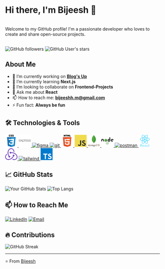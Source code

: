 <h1> Hi there, I'm Bijeesh 👋</h1>
 <br/> Welcome to my GitHub profile! I'm a passionate developer who loves to create and share open-source projects. 


<br/>![GitHub followers](https://img.shields.io/github/followers/bijeesh-m?style=social) ![GitHub User's stars](https://img.shields.io/github/stars/bijeesh-m?style=social)

## About Me


- 🔭 I’m currently working on **[Blog's Up](https://github.com/bijeesh-m/blog-s_up)**
- 🌱 I’m currently learning **Next.js**
- 👯 I’m looking to collaborate on **Frontend-Projects**
- 💬 Ask me about **React**
- 📫 How to reach me: **bijeeshh.m@gmail.com**
- ⚡ Fun fact: **Always be fun**

## 🛠️ Technologies & Tools

<p align="left">  <a href="https://www.w3schools.com/css/" target="_blank" rel="noreferrer"> <img src="https://raw.githubusercontent.com/devicons/devicon/master/icons/css3/css3-original-wordmark.svg" alt="css3" 
  width="40" height="40"/> </a> <a href="https://expressjs.com" target="_blank" rel="noreferrer" style = "background-color:white"> <img src="https://raw.githubusercontent.com/devicons/devicon/master/icons/express/express-original-wordmark.svg" alt="express" width="40" height="40"/> </a> <a href="https://www.figma.com/" target="_blank" rel="noreferrer"> <img src="https://www.vectorlogo.zone/logos/figma/figma-icon.svg" alt="figma" width="40" height="40"/> </a> <a href="https://git-scm.com/" target="_blank" rel="noreferrer"> <img src="https://www.vectorlogo.zone/logos/git-scm/git-scm-icon.svg" alt="git" width="40" height="40"/> </a> <a href="https://www.w3.org/html/" target="_blank" rel="noreferrer"> <img src="https://raw.githubusercontent.com/devicons/devicon/master/icons/html5/html5-original-wordmark.svg" alt="html5" width="40" height="40"/> </a> <a href="https://developer.mozilla.org/en-US/docs/Web/JavaScript" target="_blank" rel="noreferrer"> <img src="https://raw.githubusercontent.com/devicons/devicon/master/icons/javascript/javascript-original.svg" alt="javascript" width="40" height="40"/> </a> <a href="https://www.mongodb.com/" target="_blank" rel="noreferrer"> <img src="https://raw.githubusercontent.com/devicons/devicon/master/icons/mongodb/mongodb-original-wordmark.svg" alt="mongodb" width="40" height="40"/> </a>  <a href="https://nodejs.org" target="_blank" rel="noreferrer"> <img src="https://raw.githubusercontent.com/devicons/devicon/master/icons/nodejs/nodejs-original-wordmark.svg" alt="nodejs" width="40" height="40"/> </a> <a href="https://postman.com" target="_blank" rel="noreferrer"> <img src="https://www.vectorlogo.zone/logos/getpostman/getpostman-icon.svg" alt="postman" width="40" height="40"/> </a> <a href="https://reactjs.org/" target="_blank" rel="noreferrer"> <img src="https://raw.githubusercontent.com/devicons/devicon/master/icons/react/react-original-wordmark.svg" alt="react" width="40" height="40"/> </a> <a href="https://redux.js.org" target="_blank" rel="noreferrer"> <img src="https://raw.githubusercontent.com/devicons/devicon/master/icons/redux/redux-original.svg" alt="redux" width="40" height="40"/> </a> <a href="https://tailwindcss.com/" target="_blank" rel="noreferrer"> <img src="https://www.vectorlogo.zone/logos/tailwindcss/tailwindcss-icon.svg" alt="tailwind" width="40" height="40"/> </a> <a href="https://www.typescriptlang.org/" target="_blank" rel="noreferrer"> <img src="https://raw.githubusercontent.com/devicons/devicon/master/icons/typescript/typescript-original.svg" alt="typescript" width="40" height="40"/> </a>  </p>


## 📈 GitHub Stats

![Your GitHub Stats](https://github-readme-stats.vercel.app/api?username=bijeesh-m&show_icons=true&theme=radical)
![Top Langs](https://github-readme-stats.vercel.app/api/top-langs/?username=bijeesh-m&layout=compact&theme=radical)



## 📫 How to Reach Me

[![LinkedIn](https://img.shields.io/badge/-LinkedIn-0077B5?style=flat&logo=linkedin&logoColor=white)](https://linkedin.com/in/bijeeshm)
[![Email](https://img.shields.io/badge/-Email-D14836?style=flat&logo=gmail&logoColor=white)](mailto:bijeeshh.m@gmail.com)

## 🔥 Contributions

![GitHub Streak](https://github-readme-streak-stats.herokuapp.com/?user=bijeesh-m&theme=radical)

---

⭐️ From [Bijeesh](https://github.com/bijeesh-m)
